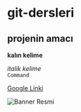 # git-dersleri

## projenin amacı

**kalın kelime**

*italik kelime*
<br/>
`Command`

[Google Linki](https://google.com.tr)

![Banner Resmi](https://github.com/fikretyoruk/git-dersleri/blob/master/images/readme-icon.png)
